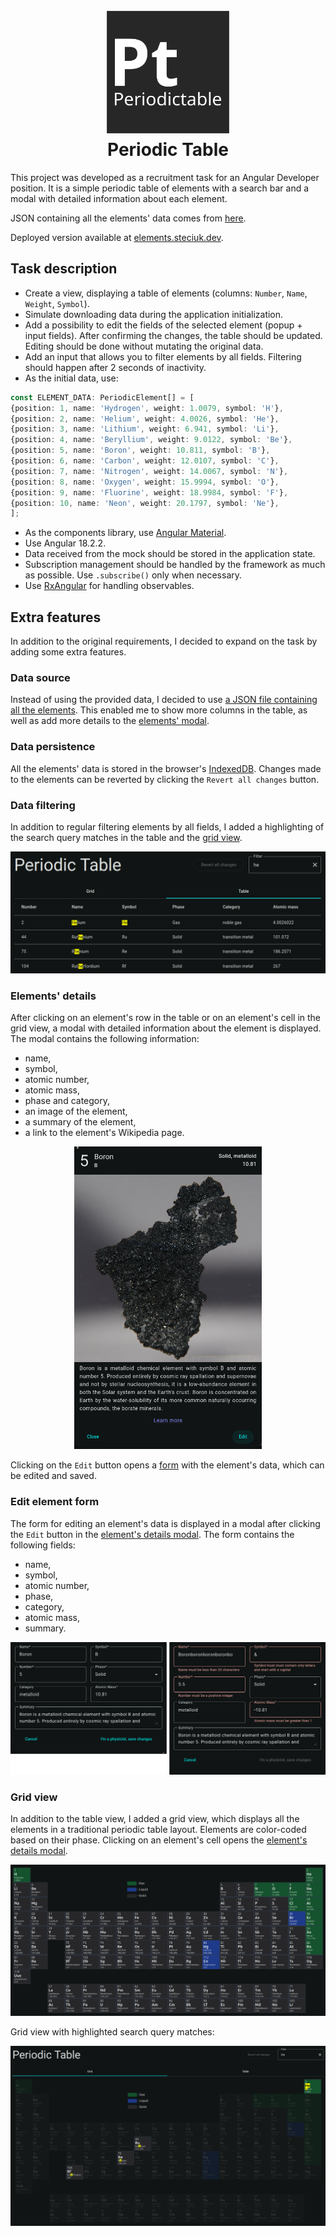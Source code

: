 <h1 align="center">
  <img src="public/logo.svg" width=200 alt="Logo">
  <br>
  Periodic Table
</h1>

This project was developed as a recruitment task for an Angular Developer position. It is a simple periodic table of elements with a search bar and a modal with detailed information about each element.

JSON containing all the elements' data comes from [here](https://github.com/Bowserinator/Periodic-Table-JSON).

Deployed version available at [elements.steciuk.dev](https://elements.steciuk.dev).

## Task description
- Create a view, displaying a table of elements (columns: `Number`, `Name`, `Weight`, `Symbol`).
- Simulate downloading data during the application initialization.
- Add a possibility to edit the fields of the selected element (popup + input fields). After confirming the changes, the table should be updated. Editing should be done without mutating the original data.
- Add an input that allows you to filter elements by all fields. Filtering should happen after 2 seconds of inactivity.
- As the initial data, use:

```ts
const ELEMENT_DATA: PeriodicElement[] = [
{position: 1, name: 'Hydrogen', weight: 1.0079, symbol: 'H'},
{position: 2, name: 'Helium', weight: 4.0026, symbol: 'He'},
{position: 3, name: 'Lithium', weight: 6.941, symbol: 'Li'},
{position: 4, name: 'Beryllium', weight: 9.0122, symbol: 'Be'},
{position: 5, name: 'Boron', weight: 10.811, symbol: 'B'},
{position: 6, name: 'Carbon', weight: 12.0107, symbol: 'C'},
{position: 7, name: 'Nitrogen', weight: 14.0067, symbol: 'N'},
{position: 8, name: 'Oxygen', weight: 15.9994, symbol: 'O'},
{position: 9, name: 'Fluorine', weight: 18.9984, symbol: 'F'},
{position: 10, name: 'Neon', weight: 20.1797, symbol: 'Ne'},
];
```

- As the components library, use [Angular Material](https://material.angular.io/).
- Use Angular 18.2.2.
- Data received from the mock should be stored in the application state.
- Subscription management should be handled by the framework as much as possible. Use `.subscribe()` only when necessary.
- Use [RxAngular](https://www.rx-angular.io/) for handling observables.

## Extra features
In addition to the original requirements, I decided to expand on the task by adding some extra features.

### Data source
Instead of using the provided data, I decided to use [a JSON file containing all the elements](https://github.com/Bowserinator/Periodic-Table-JSON/blob/master/PeriodicTableJSON.json). This enabled me to show more columns in the table, as well as add more details to the [elements' modal](#elements-details).

### Data persistence
All the elements' data is stored in the browser's [IndexedDB](https://developer.mozilla.org/en-US/docs/Web/API/IndexedDB_API). Changes made to the elements can be reverted by clicking the `Revert all changes` button.

### Data filtering
In addition to regular filtering elements by all fields, I added a highlighting of the search query matches in the table and the [grid view](#grid-view).

![Filter matches highlighting](screenshots/filter-matches.png)

### Elements' details
After clicking on an element's row in the table or on an element's cell in the grid view, a modal with detailed information about the element is displayed. The modal contains the following information:
- name,
- symbol,
- atomic number,
- atomic mass,
- phase and category,
- an image of the element,
- a summary of the element,
- a link to the element's Wikipedia page.

<p align="center">
  <img src="screenshots/element-details.png" alt="Element details" width="300">
</p>

Clicking on the `Edit` button opens a [form](#edit-element-form) with the element's data, which can be edited and saved.

### Edit element form
The form for editing an element's data is displayed in a modal after clicking the `Edit` button in the [element's details modal](#elements-details). The form contains the following fields:
- name,
- symbol,
- atomic number,
- phase,
- category,
- atomic mass,
- summary.

![Edit element form](screenshots/form.png)

### Grid view
In addition to the table view, I added a grid view, which displays all the elements in a traditional periodic table layout. Elements are color-coded based on their phase. Clicking on an element's cell opens the [element's details modal](#elements-details).

![Grid view](screenshots/grid-view.png)

Grid view with highlighted search query matches:

![Grid view with filter](screenshots/grid-view-filter.png)
